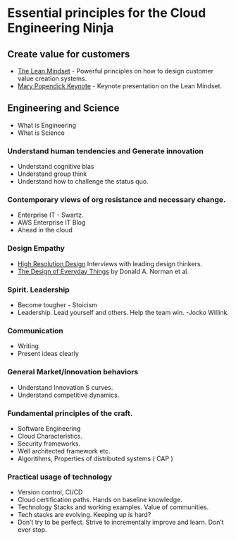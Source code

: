 # Essential principles for the Cloud Engineering Ninja



## Create value for customers

* [The Lean Mindset](http://www.poppendieck.com/) - Powerful principles on how to design customer value creation systems.
* [Mary Popendick Keynote](https://www.youtube.com/watch?v=TwasxNk1824&t=2287s) - Keynote presentation on the Lean Mindset.

## Engineering and Science

*  What is Engineering
*  What is Science

### Understand human tendencies and Generate innovation
* Understand cognitive bias
* Understand group think
* Understand how to challenge the status quo.

### Contemporary views of org resistance and necessary change.
* Enterprise IT - Swartz.
* AWS Enterprise IT Blog
* Ahead in the cloud

### Design Empathy
* [High Resolution Design](https://www.youtube.com/channel/UCzBkNPSxw15qrW_Y8p-oCUw) Interviews with leading design thinkers.
* [The Design of Everyday Things](http://a.co/d/jdt1QCD) by Donald A. Norman et al. 

### Spirit. Leadership
*  Become tougher - Stoicism
* Leadership. Lead yourself and others. Help the team win. -Jocko Willink.

### Communication
* Writing
* Present ideas clearly

### General Market/Innovation behaviors
* Understand Innovation S curves.
* Understand competitive dynamics.


### Fundamental principles of the craft.
* Software Engineering
* Cloud Characteristics.
* Security frameworks.
* Well architected framework etc.
* Algoritihms, Properties of distributed systems ( CAP )

### Practical  usage of technology
* Version control, CI/CD
* Cloud certification paths. Hands on baseline knowledge.
* Technology Stacks and working examples. Value of communities.
* Tech stacks are evolving. Keeping  up is hard?
* Don’t try to be perfect. Strive to incrementally improve and learn. Don’t ever stop.
